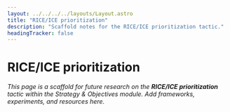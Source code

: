 ```yaml
---
layout: ../../../../layouts/Layout.astro
title: "RICE/ICE prioritization"
description: "Scaffold notes for the RICE/ICE prioritization tactic."
headingTracker: false
---
```

# RICE/ICE prioritization

_This page is a scaffold for future research on the **RICE/ICE prioritization** tactic within the Strategy & Objectives module. Add frameworks, experiments, and resources here._
